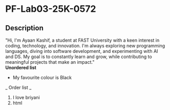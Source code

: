 # PF-Lab03-25K-0572
## Description
"Hi, I'm Ayaan Kashif, a student at FAST University with a keen interest in coding, technology, and innovation. I'm always exploring new programming languages, diving into software development, and experimenting with AI and DS. My goal is to constantly learn and grow, while contributing to meaningful projects that make an impact."
<br/>
**Unordered list**
- My favourite colour is Black 

_ Order list _
<br/>
1. I love briyani <br/>
2. html
